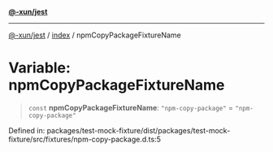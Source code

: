 [**@-xun/jest**](../../README.md)

***

[@-xun/jest](../../README.md) / [index](../README.md) / npmCopyPackageFixtureName

# Variable: npmCopyPackageFixtureName

> `const` **npmCopyPackageFixtureName**: `"npm-copy-package"` = `"npm-copy-package"`

Defined in: packages/test-mock-fixture/dist/packages/test-mock-fixture/src/fixtures/npm-copy-package.d.ts:5
